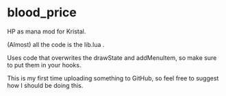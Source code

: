 # blood_price
HP as mana mod for Kristal.

(Almost) all the code is the lib.lua .

Uses code that overwrites the drawState and addMenuItem, so make sure to put them in your hooks.

This is my first time uploading something to GitHub, so feel free to suggest how I should be doing this.
